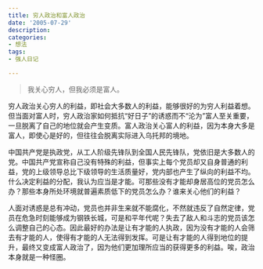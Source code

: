 ```yaml
---
title: 穷人政治和富人政治
date: '2005-07-29'
description:
categories:
- 想法
tags:
- 强人日记

---
```


> 我关心穷人，但我必须是富人。

穷人政治关心穷人的利益，即社会大多数人的利益，能够很好的为穷人利益着想。但当面对富人时，穷人政治家如何抵抗“好日子”的诱惑而不“沦为”富人至关重要，一旦脱离了自己的地位就会产生变质。富人政治关心富人的利益，因为本身大多是富人，即使心是好的，但往往会脱离实际进入乌托邦的境地。
 
中国共产党是执政党，从工人阶级先锋队到全国人民先锋队，党依旧是大多数人的党。中国共产党宣称自己没有特殊的利益，但事实上每个党员却又自身普通的利益，党的上级领导总比下级领导的生活质量好，党内部也产生了纵向的利益不均。什么决定利益的分配，我认为应当是才能。可那些没有才能却身居高位的党员怎么办？那些本身所处环境就普遍素质低下的党员怎么办？谁来关心他们的利益？
 
人面对诱惑是总有冲动，党员也并非生来就不能腐化，不然就违反了自然定律，党员在危急时刻能够成为钢铁长城，可是和平年代呢？失去了敌人和斗志的党员该怎么调整自己的心态。因此最好的办法是让有才能的人执政，因为没有才能的人会筛去有才能的人，使得有才能的人无法得到发挥。可是让有才能的人得到地位的提升，最终又变成富人政治了，因为他们更加理所应当的获得更多的利益。唉，政治本身就是一种怪圈。
